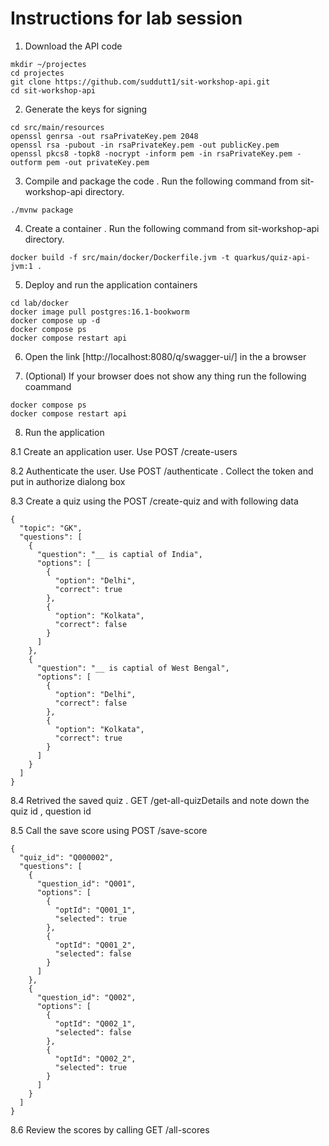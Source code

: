 # Instructions for lab session


1. Download the API code 
```
mkdir ~/projectes
cd projectes
git clone https://github.com/suddutt1/sit-workshop-api.git
cd sit-workshop-api
```

2. Generate the keys for signing 
```
cd src/main/resources
openssl genrsa -out rsaPrivateKey.pem 2048
openssl rsa -pubout -in rsaPrivateKey.pem -out publicKey.pem
openssl pkcs8 -topk8 -nocrypt -inform pem -in rsaPrivateKey.pem -outform pem -out privateKey.pem
```

3. Compile and package the code . Run the following command from sit-workshop-api directory.

```
./mvnw package
```

4. Create a container . Run the following command from sit-workshop-api directory.  

```
docker build -f src/main/docker/Dockerfile.jvm -t quarkus/quiz-api-jvm:1 .

```
5. Deploy and run the application containers 

```
cd lab/docker
docker image pull postgres:16.1-bookworm
docker compose up -d 
docker compose ps
docker compose restart api
```

6. Open the link [http://localhost:8080/q/swagger-ui/] in the a browser

7. (Optional) If your browser does not show any thing run the following coammand
```
docker compose ps
docker compose restart api

```
8. Run the application

8.1 Create an application user. Use POST /create-users

8.2 Authenticate the user. Use POST  /authenticate . Collect the token and put in authorize dialong box

8.3 Create a quiz using the POST /create-quiz and with following data
```
{
  "topic": "GK",
  "questions": [
    {
      "question": "__ is captial of India",
      "options": [
        {
          "option": "Delhi",
          "correct": true
        },
        {
          "option": "Kolkata",
          "correct": false
        }
      ]
    },
    {
      "question": "__ is captial of West Bengal",
      "options": [
        {
          "option": "Delhi",
          "correct": false
        },
        {
          "option": "Kolkata",
          "correct": true
        }
      ]
    }
  ]
}
```

8.4 Retrived the saved quiz . GET /get-all-quizDetails and note down the quiz id , question id 

8.5 Call the save score using POST /save-score

```
{
  "quiz_id": "Q000002",
  "questions": [
    {
      "question_id": "Q001",
      "options": [
        {
          "optId": "Q001_1",
          "selected": true
        },
        {
          "optId": "Q001_2",
          "selected": false
        }
      ]
    },
    {
      "question_id": "Q002",
      "options": [
        {
          "optId": "Q002_1",
          "selected": false
        },
        {
          "optId": "Q002_2",
          "selected": true
        }
      ]
    }
  ]
}
```
8.6 Review the scores by calling GET /all-scores
